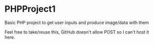 # PHPProject1
Basic PHP project to get user inputs and produce image/data with them

Feel free to take/reuse this, GitHub doesn't allow POST so I can't host it here. 
